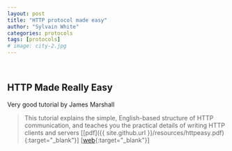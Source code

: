 ```yaml
---
layout: post
title: "HTTP protocol made easy"
author: "Sylvain White"
categories: protocols
tags: [protocols]
# image: city-2.jpg
---
```

<br/>

## HTTP Made Really Easy

Very good tutorial by James Marshall

> This tutorial explains the simple, English-based structure of HTTP communication, and teaches you the practical details of writing HTTP clients and servers [[pdf]({{ site.github.url }}/resources/httpeasy.pdf){:target="_blank"}] [[web](https://www.jmarshall.com/easy/http/){:target="_blank"}]
